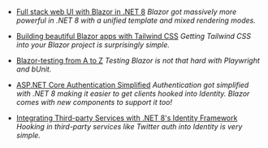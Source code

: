 -  [Full stack web UI with Blazor in .NET 8](Day%201/Full%20stack%20web%20UI%20with%20Blazor%20in%20.NET%208.md)
  _Blazor got massively more powerful in .NET 8 with a unified template and mixed rendering modes._
  
- [Building beautiful Blazor apps with Tailwind CSS](../Day%203/Building%20beautiful%20Blazor%20apps%20with%20Tailwind%20CSS.md)
  _Getting Tailwind CSS into your Blazor project is surprisingly simple._
  
- [Blazor-testing from A to Z](../Day%203/Blazor-testing%20from%20A%20to%20Z.md)
  _Testing Blazor is not that hard with Playwright and bUnit._
  
- [ASP.NET Core Authentication Simplified](../Day%202/ASP.NET%20Core%20Authentication%20Simplified.md)
_Authentication got simplified with .NET 8 making it easier to get clients hooked into Identity. Blazor comes with new components to support it too!_

- [Integrating Third-party Services with .NET 8's Identity Framework](../Day%203/Integrating%20Third-party%20Services%20with%20.NET%208's%20Identity%20Framework.md)
  _Hooking in third-party services like Twitter auth into Identity is very simple._